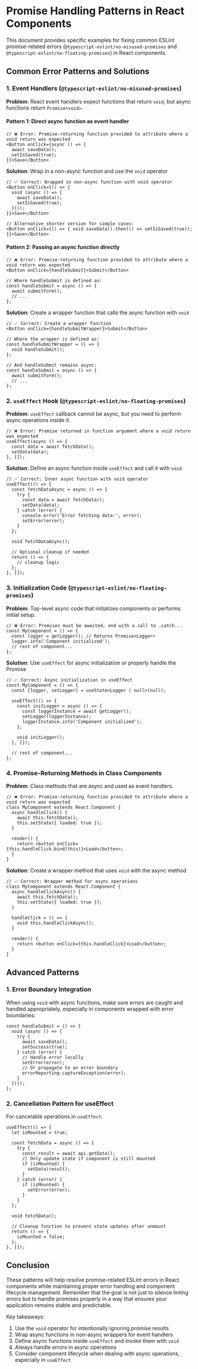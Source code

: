 # Promise Handling Patterns in React Components

This document provides specific examples for fixing common ESLint promise-related errors (`@typescript-eslint/no-misused-promises` and `@typescript-eslint/no-floating-promises`) in React components.

## Common Error Patterns and Solutions

### 1. Event Handlers (`@typescript-eslint/no-misused-promises`)

**Problem**: React event handlers expect functions that return `void`, but async functions return `Promise<void>`.

#### Pattern 1: Direct async function as event handler

```tsx
// ❌ Error: Promise-returning function provided to attribute where a void return was expected
<Button onClick={async () => {
  await saveData();
  setIsSaved(true);
}}>Save</Button>
```

**Solution**: Wrap in a non-async function and use the `void` operator

```tsx
// ✅ Correct: Wrapped in non-async function with void operator
<Button onClick={() => {
  void (async () => {
    await saveData();
    setIsSaved(true);
  })();
}}>Save</Button>

// Alternative shorter version for simple cases:
<Button onClick={() => { void saveData().then(() => setIsSaved(true)); }}>Save</Button>
```

#### Pattern 2: Passing an async function directly

```tsx
// ❌ Error: Promise-returning function provided to attribute where a void return was expected
<Button onClick={handleSubmit}>Submit</Button>

// Where handleSubmit is defined as:
const handleSubmit = async () => {
  await submitForm();
  // ...
};
```

**Solution**: Create a wrapper function that calls the async function with `void`

```tsx
// ✅ Correct: Create a wrapper function 
<Button onClick={handleSubmitWrapper}>Submit</Button>

// Where the wrapper is defined as:
const handleSubmitWrapper = () => {
  void handleSubmit();
};

// And handleSubmit remains async:
const handleSubmit = async () => {
  await submitForm();
  // ...
};
```

### 2. `useEffect` Hook (`@typescript-eslint/no-floating-promises`)

**Problem**: `useEffect` callback cannot be async, but you need to perform async operations inside it.

```tsx
// ❌ Error: Promise returned in function argument where a void return was expected
useEffect(async () => {
  const data = await fetchData();
  setData(data);
}, []);
```

**Solution**: Define an async function inside `useEffect` and call it with `void`

```tsx
// ✅ Correct: Inner async function with void operator
useEffect(() => {
  const fetchDataAsync = async () => {
    try {
      const data = await fetchData();
      setData(data);
    } catch (error) {
      console.error('Error fetching data:', error);
      setError(error);
    }
  };
  
  void fetchDataAsync();
  
  // Optional cleanup if needed
  return () => {
    // cleanup logic
  };
}, []);
```

### 3. Initialization Code (`@typescript-eslint/no-floating-promises`)

**Problem**: Top-level async code that initializes components or performs initial setup.

```tsx
// ❌ Error: Promises must be awaited, end with a call to .catch...
const MyComponent = () => {
  const logger = getLogger(); // Returns Promise<Logger>
  logger.info('Component initialized');
  // rest of component...
};
```

**Solution**: Use `useEffect` for async initialization or properly handle the Promise

```tsx
// ✅ Correct: Async initialization in useEffect
const MyComponent = () => {
  const [logger, setLogger] = useState<Logger | null>(null);
  
  useEffect(() => {
    const initLogger = async () => {
      const loggerInstance = await getLogger();
      setLogger(loggerInstance);
      loggerInstance.info('Component initialized');
    };
    
    void initLogger();
  }, []);
  
  // rest of component...
};
```

### 4. Promise-Returning Methods in Class Components

**Problem**: Class methods that are async and used as event handlers.

```tsx
// ❌ Error: Promise-returning function provided to attribute where a void return was expected
class MyComponent extends React.Component {
  async handleClick() {
    await this.fetchData();
    this.setState({ loaded: true });
  }
  
  render() {
    return <button onClick={this.handleClick.bind(this)}>Load</button>;
  }
}
```

**Solution**: Create a wrapper method that uses `void` with the async method

```tsx
// ✅ Correct: Wrapper method for async operations
class MyComponent extends React.Component {
  async handleClickAsync() {
    await this.fetchData();
    this.setState({ loaded: true });
  }
  
  handleClick = () => {
    void this.handleClickAsync();
  }
  
  render() {
    return <button onClick={this.handleClick}>Load</button>;
  }
}
```

## Advanced Patterns

### 1. Error Boundary Integration

When using `void` with async functions, make sure errors are caught and handled appropriately, especially in components wrapped with error boundaries:

```tsx
const handleSubmit = () => {
  void (async () => {
    try {
      await saveData();
      setSuccess(true);
    } catch (error) {
      // Handle error locally
      setError(error);
      // Or propagate to an error boundary
      errorReporting.captureException(error);
    }
  })();
};
```

### 2. Cancellation Pattern for useEffect

For cancelable operations in `useEffect`:

```tsx
useEffect(() => {
  let isMounted = true;
  
  const fetchData = async () => {
    try {
      const result = await api.getData();
      // Only update state if component is still mounted
      if (isMounted) {
        setData(result);
      }
    } catch (error) {
      if (isMounted) {
        setError(error);
      }
    }
  };
  
  void fetchData();
  
  // Cleanup function to prevent state updates after unmount
  return () => {
    isMounted = false;
  };
}, []);
```

## Conclusion

These patterns will help resolve promise-related ESLint errors in React components while maintaining proper error handling and component lifecycle management. Remember that the goal is not just to silence linting errors but to handle promises properly in a way that ensures your application remains stable and predictable.

Key takeaways:
1. Use the `void` operator for intentionally ignoring promise results
2. Wrap async functions in non-async wrappers for event handlers
3. Define async functions inside `useEffect` and invoke them with `void`
4. Always handle errors in async operations
5. Consider component lifecycle when dealing with async operations, especially in `useEffect` 